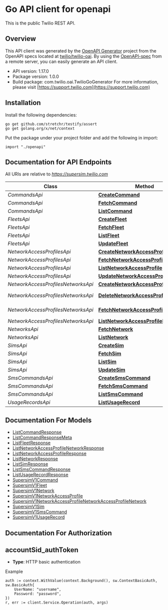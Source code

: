 # Go API client for openapi

This is the public Twilio REST API.

## Overview
This API client was generated by the [OpenAPI Generator](https://openapi-generator.tech) project from the OpenAPI specs located at [twilio/twilio-oai](https://github.com/twilio/twilio-oai/tree/main/spec).  By using the [OpenAPI-spec](https://www.openapis.org/) from a remote server, you can easily generate an API client.

- API version: 1.17.0
- Package version: 1.0.0
- Build package: com.twilio.oai.TwilioGoGenerator
For more information, please visit [https://support.twilio.com](https://support.twilio.com)

## Installation

Install the following dependencies:

```shell
go get github.com/stretchr/testify/assert
go get golang.org/x/net/context
```

Put the package under your project folder and add the following in import:

```golang
import "./openapi"
```

## Documentation for API Endpoints

All URIs are relative to *https://supersim.twilio.com*

Class | Method | HTTP request | Description
------------ | ------------- | ------------- | -------------
*CommandsApi* | [**CreateCommand**](docs/CommandsApi.md#createcommand) | **Post** /v1/Commands | 
*CommandsApi* | [**FetchCommand**](docs/CommandsApi.md#fetchcommand) | **Get** /v1/Commands/{Sid} | 
*CommandsApi* | [**ListCommand**](docs/CommandsApi.md#listcommand) | **Get** /v1/Commands | 
*FleetsApi* | [**CreateFleet**](docs/FleetsApi.md#createfleet) | **Post** /v1/Fleets | 
*FleetsApi* | [**FetchFleet**](docs/FleetsApi.md#fetchfleet) | **Get** /v1/Fleets/{Sid} | 
*FleetsApi* | [**ListFleet**](docs/FleetsApi.md#listfleet) | **Get** /v1/Fleets | 
*FleetsApi* | [**UpdateFleet**](docs/FleetsApi.md#updatefleet) | **Post** /v1/Fleets/{Sid} | 
*NetworkAccessProfilesApi* | [**CreateNetworkAccessProfile**](docs/NetworkAccessProfilesApi.md#createnetworkaccessprofile) | **Post** /v1/NetworkAccessProfiles | 
*NetworkAccessProfilesApi* | [**FetchNetworkAccessProfile**](docs/NetworkAccessProfilesApi.md#fetchnetworkaccessprofile) | **Get** /v1/NetworkAccessProfiles/{Sid} | 
*NetworkAccessProfilesApi* | [**ListNetworkAccessProfile**](docs/NetworkAccessProfilesApi.md#listnetworkaccessprofile) | **Get** /v1/NetworkAccessProfiles | 
*NetworkAccessProfilesApi* | [**UpdateNetworkAccessProfile**](docs/NetworkAccessProfilesApi.md#updatenetworkaccessprofile) | **Post** /v1/NetworkAccessProfiles/{Sid} | 
*NetworkAccessProfilesNetworksApi* | [**CreateNetworkAccessProfileNetwork**](docs/NetworkAccessProfilesNetworksApi.md#createnetworkaccessprofilenetwork) | **Post** /v1/NetworkAccessProfiles/{NetworkAccessProfileSid}/Networks | 
*NetworkAccessProfilesNetworksApi* | [**DeleteNetworkAccessProfileNetwork**](docs/NetworkAccessProfilesNetworksApi.md#deletenetworkaccessprofilenetwork) | **Delete** /v1/NetworkAccessProfiles/{NetworkAccessProfileSid}/Networks/{Sid} | 
*NetworkAccessProfilesNetworksApi* | [**FetchNetworkAccessProfileNetwork**](docs/NetworkAccessProfilesNetworksApi.md#fetchnetworkaccessprofilenetwork) | **Get** /v1/NetworkAccessProfiles/{NetworkAccessProfileSid}/Networks/{Sid} | 
*NetworkAccessProfilesNetworksApi* | [**ListNetworkAccessProfileNetwork**](docs/NetworkAccessProfilesNetworksApi.md#listnetworkaccessprofilenetwork) | **Get** /v1/NetworkAccessProfiles/{NetworkAccessProfileSid}/Networks | 
*NetworksApi* | [**FetchNetwork**](docs/NetworksApi.md#fetchnetwork) | **Get** /v1/Networks/{Sid} | 
*NetworksApi* | [**ListNetwork**](docs/NetworksApi.md#listnetwork) | **Get** /v1/Networks | 
*SimsApi* | [**CreateSim**](docs/SimsApi.md#createsim) | **Post** /v1/Sims | 
*SimsApi* | [**FetchSim**](docs/SimsApi.md#fetchsim) | **Get** /v1/Sims/{Sid} | 
*SimsApi* | [**ListSim**](docs/SimsApi.md#listsim) | **Get** /v1/Sims | 
*SimsApi* | [**UpdateSim**](docs/SimsApi.md#updatesim) | **Post** /v1/Sims/{Sid} | 
*SmsCommandsApi* | [**CreateSmsCommand**](docs/SmsCommandsApi.md#createsmscommand) | **Post** /v1/SmsCommands | 
*SmsCommandsApi* | [**FetchSmsCommand**](docs/SmsCommandsApi.md#fetchsmscommand) | **Get** /v1/SmsCommands/{Sid} | 
*SmsCommandsApi* | [**ListSmsCommand**](docs/SmsCommandsApi.md#listsmscommand) | **Get** /v1/SmsCommands | 
*UsageRecordsApi* | [**ListUsageRecord**](docs/UsageRecordsApi.md#listusagerecord) | **Get** /v1/UsageRecords | 


## Documentation For Models

 - [ListCommandResponse](docs/ListCommandResponse.md)
 - [ListCommandResponseMeta](docs/ListCommandResponseMeta.md)
 - [ListFleetResponse](docs/ListFleetResponse.md)
 - [ListNetworkAccessProfileNetworkResponse](docs/ListNetworkAccessProfileNetworkResponse.md)
 - [ListNetworkAccessProfileResponse](docs/ListNetworkAccessProfileResponse.md)
 - [ListNetworkResponse](docs/ListNetworkResponse.md)
 - [ListSimResponse](docs/ListSimResponse.md)
 - [ListSmsCommandResponse](docs/ListSmsCommandResponse.md)
 - [ListUsageRecordResponse](docs/ListUsageRecordResponse.md)
 - [SupersimV1Command](docs/SupersimV1Command.md)
 - [SupersimV1Fleet](docs/SupersimV1Fleet.md)
 - [SupersimV1Network](docs/SupersimV1Network.md)
 - [SupersimV1NetworkAccessProfile](docs/SupersimV1NetworkAccessProfile.md)
 - [SupersimV1NetworkAccessProfileNetworkAccessProfileNetwork](docs/SupersimV1NetworkAccessProfileNetworkAccessProfileNetwork.md)
 - [SupersimV1Sim](docs/SupersimV1Sim.md)
 - [SupersimV1SmsCommand](docs/SupersimV1SmsCommand.md)
 - [SupersimV1UsageRecord](docs/SupersimV1UsageRecord.md)


## Documentation For Authorization



## accountSid_authToken

- **Type**: HTTP basic authentication

Example

```golang
auth := context.WithValue(context.Background(), sw.ContextBasicAuth, sw.BasicAuth{
    UserName: "username",
    Password: "password",
})
r, err := client.Service.Operation(auth, args)
```

